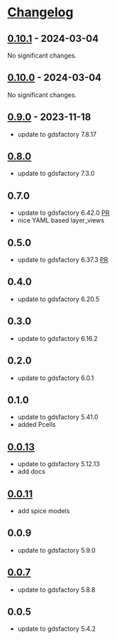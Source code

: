 # [Changelog](https://keepachangelog.com/en/1.0.0/)

<!-- towncrier release notes start -->

## [0.10.1](https://github.com/gdsfactory/skywater130/releases/tag/v0.10.1) - 2024-03-04

No significant changes.


## [0.10.0](https://github.com/gdsfactory/skywater130/releases/tag/v0.10.0) - 2024-03-04

No significant changes.


## [0.9.0](https://github.com/gdsfactory/skywater130/releases/tag/v0.9.0) - 2023-11-18

- update to gdsfactory 7.8.17

## [0.8.0](https://github.com/gdsfactory/skywater130/compare/v0.8.0...v0.7.0)

- update to gdsfactory 7.3.0

## 0.7.0

- update to gdsfactory 6.42.0 [PR](https://github.com/gdsfactory/skywater130/pull/60)
- nice YAML based layer_views

## 0.5.0

- update to gdsfactory 6.37.3 [PR](https://github.com/gdsfactory/skywater130/pull/58)

## 0.4.0

- update to gdsfactory 6.20.5

## 0.3.0

- update to gdsfactory 6.16.2

## 0.2.0

- update to gdsfactory 6.0.1

## 0.1.0

- update to gdsfactory 5.41.0
- added Pcells

## [0.0.13](https://github.com/gdsfactory/skywater130/pull/31)

- update to gdsfactory 5.12.13
- add docs

## [0.0.11](https://github.com/gdsfactory/skywater130/pull/14)

- add spice models

## 0.0.9

- update to gdsfactory 5.9.0

## [0.0.7](https://github.com/gdsfactory/skywater130/pull/2)

- update to gdsfactory 5.8.8


## 0.0.5

- update to gdsfactory 5.4.2
